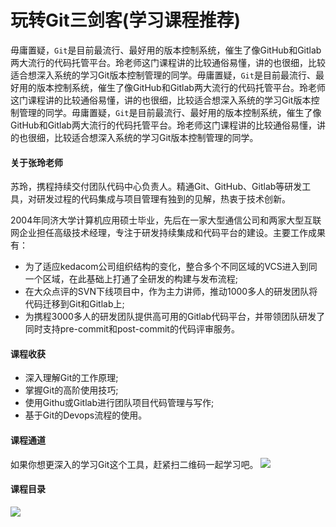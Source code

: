 # 玩转Git三剑客(学习课程推荐)


毋庸置疑，`Git`是目前最流行、最好用的版本控制系统，催生了像GitHub和Gitlab两大流行的代码托管平台。玲老师这门课程讲的比较通俗易懂，讲的也很细，比较适合想深入系统的学习Git版本控制管理的同学。毋庸置疑，`Git`是目前最流行、最好用的版本控制系统，催生了像GitHub和Gitlab两大流行的代码托管平台。玲老师这门课程讲的比较通俗易懂，讲的也很细，比较适合想深入系统的学习Git版本控制管理的同学。毋庸置疑，`Git`是目前最流行、最好用的版本控制系统，催生了像GitHub和Gitlab两大流行的代码托管平台。玲老师这门课程讲的比较通俗易懂，讲的也很细，比较适合想深入系统的学习Git版本控制管理的同学。

<!--more-->

#### 关于张玲老师
苏玲，携程持续交付团队代码中心负责人。精通Git、GitHub、Gitlab等研发工具，对研发过程的代码集成与项目管理有独到的见解，热衷于技术创新。

2004年同济大学计算机应用硕士毕业，先后在一家大型通信公司和两家大型互联网企业担任高级技术经理，专注于研发持续集成和代码平台的建设。主要工作成果有：

-  为了适应kedacom公司组织结构的变化，整合多个不同区域的VCS进入到同一个区域，在此基础上打通了全研发的构建与发布流程;
-  在大众点评的SVN下线项目中，作为主力讲师，推动1000多人的研发团队将代码迁移到Git和Gitlab上;
-  为携程3000多人的研发团队提供高可用的Gitlab代码平台，并带领团队研发了同时支持pre-commit和post-commit的代码评审服务。

#### 课程收获
- 深入理解Git的工作原理;
- 掌握Git的高阶使用技巧;
- 使用Githu或Gitlab进行团队项目代码管理与写作;
- 基于Git的Devops流程的使用。

#### 课程通道
如果你想更深入的学习Git这个工具，赶紧扫二维码一起学习吧。
![](https://res.cloudinary.com/kalid/image/upload/blog/img/git-learn.jpg)

#### 课程目录
![](https://res.cloudinary.com/kalid/image/upload/blog/img/git-learn-info.jpg)


